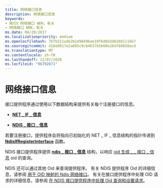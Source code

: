 ```yaml
---
title: 网络接口信息
description: 网络接口信息
keywords:
- NDIS 网络接口 WDK，有关
- 网络接口 WDK，有关
ms.date: 04/20/2017
ms.localizationpriority: medium
ms.openlocfilehash: 7bfb311adb2b1d9849bee10f6d8d3d610d1116b7
ms.sourcegitcommit: 418e6617e2a695c9cb4b37b5b60e264760858acd
ms.translationtype: MT
ms.contentlocale: zh-CN
ms.lasthandoff: 12/07/2020
ms.locfileid: "96792671"
---
```

# <a name="network-interface-information"></a>网络接口信息





接口提供程序通过使用以下数据结构来提供有关每个注册接口的信息。

-   [**NET \_ IF \_ 信息**](/windows-hardware/drivers/ddi/ndis/ns-ndis-_net_if_information)

-   [**NDIS \_ 接口 \_ 信息**](/windows/win32/api/ifdef/ns-ifdef-ndis_interface_information)

若要注册接口，提供程序会将指向已初始化的 NET \_ IF \_ 信息结构的指针传递到 [**NdisIfRegisterInterface**](/windows-hardware/drivers/ddi/ndis/nf-ndis-ndisifregisterinterface) 函数。

NDIS 接口提供程序提供 [**ndis \_ 接口 \_ 信息**](/windows/win32/api/ifdef/ns-ifdef-ndis_interface_information) 结构，以响应 [oid 生成 \_ \_ 接口 \_ 信息](./oid-gen-interface-info.md) oid 的查询。

NDIS 还可以通过其他 Oid 来查询提供程序。 有关 NDIS 提供程序 Oid 的详细信息，请参阅 [用于 OID 映射的 Ndis 网络接口](mapping-of-ndis-network-interfaces-to-ndis-oids.md)。 有关在接口提供程序中处理 OID 请求的详细信息，请参阅 [在 NDIS 接口提供程序中处理 Oid 查询和设置请求](handling-oid-query-and-set-requests-in-an-ndis-interface-provider.md)。

 

